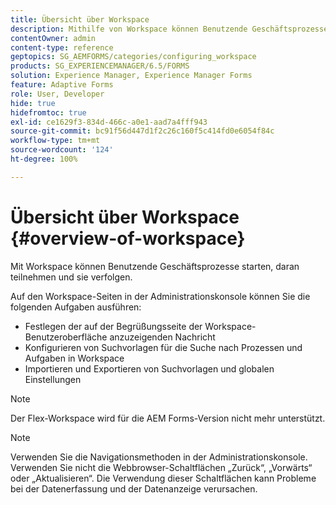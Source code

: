 ```yaml
---
title: Übersicht über Workspace
description: Mithilfe von Workspace können Benutzende Geschäftsprozesse starten, daran teilnehmen und sie verfolgen. Erfahren Sie mehr über Workspace.
contentOwner: admin
content-type: reference
geptopics: SG_AEMFORMS/categories/configuring_workspace
products: SG_EXPERIENCEMANAGER/6.5/FORMS
solution: Experience Manager, Experience Manager Forms
feature: Adaptive Forms
role: User, Developer
hide: true
hidefromtoc: true
exl-id: ce1629f3-834d-466c-a0e1-aad7a4fff943
source-git-commit: bc91f56d447d1f2c26c160f5c414fd0e6054f84c
workflow-type: tm+mt
source-wordcount: '124'
ht-degree: 100%

---
```


# Übersicht über Workspace {#overview-of-workspace}

Mit Workspace können Benutzende Geschäftsprozesse starten, daran teilnehmen und sie verfolgen.

Auf den Workspace-Seiten in der Administrationskonsole können Sie die folgenden Aufgaben ausführen:

* Festlegen der auf der Begrüßungsseite der Workspace-Benutzeroberfläche anzuzeigenden Nachricht
* Konfigurieren von Suchvorlagen für die Suche nach Prozessen und Aufgaben in Workspace
* Importieren und Exportieren von Suchvorlagen und globalen Einstellungen

>[!NOTE]
>
>Der Flex-Workspace wird für die AEM Forms-Version nicht mehr unterstützt.

>[!NOTE]
>
>Verwenden Sie die Navigationsmethoden in der Administrationskonsole. Verwenden Sie nicht die Webbrowser-Schaltflächen „Zurück“, „Vorwärts“ oder „Aktualisieren“. Die Verwendung dieser Schaltflächen kann Probleme bei der Datenerfassung und der Datenanzeige verursachen.
